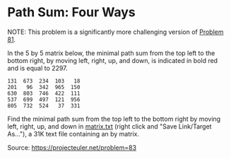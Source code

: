 # Path Sum: Four Ways
NOTE: This problem is a significantly more challenging version of [Problem 81](/src/081).

In the 5 by 5 matrix below, the minimal path sum from the top left to the bottom right, by moving left, right, up, and down, is indicated in bold red and is equal to 2297.

    131  673  234  103   18
    201   96  342  965  150
    630  803  746  422  111
    537  699  497  121  956
    805  732  524   37  331

Find the minimal path sum from the top left to the bottom right by moving left, right, up, and down in [matrix.txt](/src/083/0083_matrix.txt) (right click and "Save Link/Target As..."), a 31K text file containing an by matrix.

Source: https://projecteuler.net/problem=83
